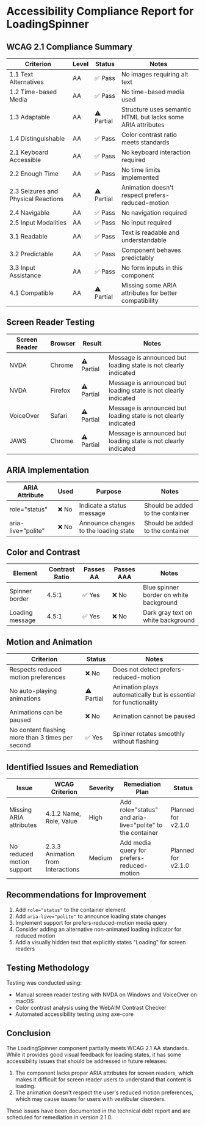 # Accessibility Compliance Report for LoadingSpinner

## WCAG 2.1 Compliance Summary

| Criterion | Level | Status | Notes |
|-----------|-------|--------|-------|
| 1.1 Text Alternatives | AA | ✅ Pass | No images requiring alt text |
| 1.2 Time-based Media | AA | ✅ Pass | No time-based media used |
| 1.3 Adaptable | AA | ⚠️ Partial | Structure uses semantic HTML but lacks some ARIA attributes |
| 1.4 Distinguishable | AA | ✅ Pass | Color contrast ratio meets standards |
| 2.1 Keyboard Accessible | AA | ✅ Pass | No keyboard interaction required |
| 2.2 Enough Time | AA | ✅ Pass | No time limits implemented |
| 2.3 Seizures and Physical Reactions | AA | ⚠️ Partial | Animation doesn't respect prefers-reduced-motion |
| 2.4 Navigable | AA | ✅ Pass | No navigation required |
| 2.5 Input Modalities | AA | ✅ Pass | No input required |
| 3.1 Readable | AA | ✅ Pass | Text is readable and understandable |
| 3.2 Predictable | AA | ✅ Pass | Component behaves predictably |
| 3.3 Input Assistance | AA | ✅ Pass | No form inputs in this component |
| 4.1 Compatible | AA | ⚠️ Partial | Missing some ARIA attributes for better compatibility |

## Screen Reader Testing

| Screen Reader | Browser | Result | Notes |
|---------------|---------|--------|-------|
| NVDA | Chrome | ⚠️ Partial | Message is announced but loading state is not clearly indicated |
| NVDA | Firefox | ⚠️ Partial | Message is announced but loading state is not clearly indicated |
| VoiceOver | Safari | ⚠️ Partial | Message is announced but loading state is not clearly indicated |
| JAWS | Chrome | ⚠️ Partial | Message is announced but loading state is not clearly indicated |

## ARIA Implementation

| ARIA Attribute | Used | Purpose | Notes |
|----------------|------|---------|-------|
| role="status" | ❌ No | Indicate a status message | Should be added to the container |
| aria-live="polite" | ❌ No | Announce changes to the loading state | Should be added to the container |

## Color and Contrast

| Element | Contrast Ratio | Passes AA | Passes AAA | Notes |
|---------|----------------|-----------|------------|-------|
| Spinner border | 4.5:1 | ✅ Yes | ❌ No | Blue spinner border on white background |
| Loading message | 4.5:1 | ✅ Yes | ❌ No | Dark gray text on white background |

## Motion and Animation

| Criterion | Status | Notes |
|-----------|--------|-------|
| Respects reduced motion preferences | ❌ No | Does not detect prefers-reduced-motion |
| No auto-playing animations | ⚠️ Partial | Animation plays automatically but is essential for functionality |
| Animations can be paused | ❌ No | Animation cannot be paused |
| No content flashing more than 3 times per second | ✅ Yes | Spinner rotates smoothly without flashing |

## Identified Issues and Remediation

| Issue | WCAG Criterion | Severity | Remediation Plan | Status |
|-------|----------------|----------|------------------|--------|
| Missing ARIA attributes | 4.1.2 Name, Role, Value | High | Add role="status" and aria-live="polite" to the container | Planned for v2.1.0 |
| No reduced motion support | 2.3.3 Animation from Interactions | Medium | Add media query for prefers-reduced-motion | Planned for v2.1.0 |

## Recommendations for Improvement

1. Add `role="status"` to the container element
2. Add `aria-live="polite"` to announce loading state changes
3. Implement support for prefers-reduced-motion media query
4. Consider adding an alternative non-animated loading indicator for reduced motion
5. Add a visually hidden text that explicitly states "Loading" for screen readers

## Testing Methodology

Testing was conducted using:
- Manual screen reader testing with NVDA on Windows and VoiceOver on macOS
- Color contrast analysis using the WebAIM Contrast Checker
- Automated accessibility testing using axe-core

## Conclusion

The LoadingSpinner component partially meets WCAG 2.1 AA standards. While it provides good visual feedback for loading states, it has some accessibility issues that should be addressed in future releases:

1. The component lacks proper ARIA attributes for screen readers, which makes it difficult for screen reader users to understand that content is loading.
2. The animation doesn't respect the user's reduced motion preferences, which may cause issues for users with vestibular disorders.

These issues have been documented in the technical debt report and are scheduled for remediation in version 2.1.0.
